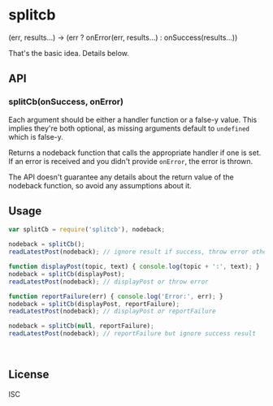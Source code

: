 ﻿
<!--#echo json="package.json" key="name" underline="=" -->
splitcb
=======
<!--/#echo -->

<!--#echo json="package.json" key="description" -->
(err, results…) -&gt; (err ? onError(err, results…) : onSuccess(results…))
<!--/#echo -->

That's the basic idea. Details below.


API
---

### splitCb(onSuccess, onError)

Each argument should be either a handler function or a false-y value.
This implies they're both optional, as missing arguments default to
`undefined` which is false-y.

Returns a nodeback function that calls the appropriate handler if one is set.
If an error is received and you didn't provide `onError`, the error is thrown.

The API doesn't guarantee any details about the return value of the nodeback
function, so avoid any assumptions about it.



Usage
-----

<!--
from [test/usage.js](test/usage.js):
-->

<!--#include file="test/usage.js" start="  //#u" stop="  //#r"
  outdent="  " code="javascript" -->
<!--#verbatim lncnt="17" -->
```javascript
var splitCb = require('splitcb'), nodeback;

nodeback = splitCb();
readLatestPost(nodeback); // ignore result if success, throw error otherwise

function displayPost(topic, text) { console.log(topic + ':', text); }
nodeback = splitCb(displayPost);
readLatestPost(nodeback); // displayPost or throw error

function reportFailure(err) { console.log('Error:', err); }
nodeback = splitCb(displayPost, reportFailure);
readLatestPost(nodeback); // displayPost or reportFailure

nodeback = splitCb(null, reportFailure);
readLatestPost(nodeback); // reportFailure but ignore success result
```
<!--/include-->




<!--#toc stop="scan" -->


&nbsp;


License
-------
<!--#echo json="package.json" key=".license" -->
ISC
<!--/#echo -->
